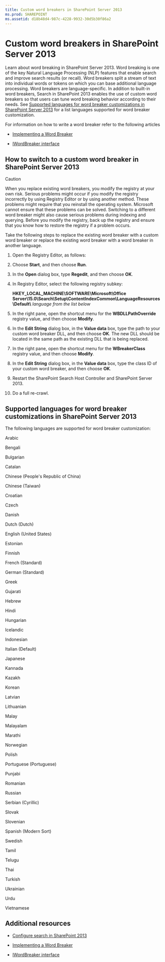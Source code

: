 ```yaml
---
title: Custom word breakers in SharePoint Server 2013
ms.prod: SHAREPOINT
ms.assetid: d18b48d4-987c-4228-9932-30d5b30f86a2
---
```



# Custom word breakers in SharePoint Server 2013
Learn about word breaking in SharePoint Server 2013. 
Word breaking is one of the key Natural Language Processing (NLP) features that enable search and improve search results (or recall). Word breakers split a stream of text into individual words or tokens on which you can base additional language processing. Word breakers are language-specific. In addition to built-in word breakers, Search in SharePoint 2013 enables the use of custom word breakers so that users can tune word breaking behavior according to their needs. See  [Supported languages for word breaker customizations in SharePoint Server 2013](#SP15_SupportedLanguages) for a list languages supported for word breaker customization.
  
    
    

For information on how to write a word breaker refer to the following articles 
-  [Implementing a Word Breaker](http://msdn.microsoft.com/en-us/library/ms693186%28v=vs.85%29.aspx)
    
  
-  [IWordBreaker interface](http://msdn.microsoft.com/en-us/library/ms691079%28v=vs.85%29.aspx)
    
  

## How to switch to a custom word breaker in SharePoint Server 2013
<a name="SP15wordbreaker_howto"> </a>


> [!CAUTION]  
> When you replace existing word breakers, you modify the registry at your own risk. Serious problems might occur if you modify the registry incorrectly by using Registry Editor or by using another method. These problems might require that you reinstall the operating system. Microsoft cannot ensure that these problems can be solved. Switching to a different word breaker might also cause serious problems during indexing and querying. Before you modify the registry, back up the registry and ensure that you know how to restore the registry if a problem occurs. 
  
    
    

Take the following steps to replace the existing word breaker with a custom word breaker or replace the existing word breaker with a word breaker in another language. 
  
    
    

1. Open the Registry Editor, as follows: 
    
1. Choose **Start**, and then choose **Run**.
    
  
2. In the **Open** dialog box, type **Regedit**, and then choose **OK**.
    
  
2. In Registry Editor, select the following registry subkey: 
    
    **HKEY_LOCAL_MACHINE\\SOFTWARE\\Microsoft\\Office Server\\15.0\\Search\\Setup\\ContentIndexCommon\\LanguageResources\\Default\\** _language from the list below_
    
  
3. In the right pane, open the shortcut menu for the **WBDLLPathOverride** registry value, and then choose **Modify**.
    
  
4. In the **Edit String** dialog box, in the **Value data** box, type the path to your custom word breaker DLL, and then choose **OK**. The new DLL should be located in the same path as the existing DLL that is being replaced.
    
  
5. In the right pane, open the shortcut menu for the **WBreakerClass** registry value, and then choose **Modify**.
    
  
6. In the **Edit String** dialog box, in the **Value data** box, type the class ID of your custom word breaker, and then choose **OK**.
    
  
7. Restart the SharePoint Search Host Controller and SharePoint Server 2013. 
    
  
8. Do a full re-crawl. 
    
  

## Supported languages for word breaker customizations in SharePoint Server 2013
<a name="SP15_SupportedLanguages"> </a>

The following languages are supported for word breaker customization: 
  
    
    
Arabic 
  
    
    
Bengali 
  
    
    
Bulgarian 
  
    
    
Catalan 
  
    
    
Chinese (People's Republic of China) 
  
    
    
Chinese (Taiwan) 
  
    
    
Croatian 
  
    
    
Czech 
  
    
    
Danish 
  
    
    
Dutch (Dutch) 
  
    
    
English (United States) 
  
    
    
Estonian 
  
    
    
Finnish 
  
    
    
French (Standard) 
  
    
    
German (Standard) 
  
    
    
Greek 
  
    
    
Gujarati 
  
    
    
Hebrew 
  
    
    
Hindi 
  
    
    
Hungarian 
  
    
    
Icelandic 
  
    
    
Indonesian 
  
    
    
Italian (Default) 
  
    
    
Japanese 
  
    
    
Kannada 
  
    
    
Kazakh 
  
    
    
Korean 
  
    
    
Latvian 
  
    
    
Lithuanian 
  
    
    
Malay 
  
    
    
Malayalam 
  
    
    
Marathi 
  
    
    
Norwegian 
  
    
    
Polish 
  
    
    
Portuguese (Portuguese) 
  
    
    
Punjabi 
  
    
    
Romanian 
  
    
    
Russian 
  
    
    
Serbian (Cyrillic) 
  
    
    
Slovak 
  
    
    
Slovenian 
  
    
    
Spanish (Modern Sort) 
  
    
    
Swedish 
  
    
    
Tamil 
  
    
    
Telugu 
  
    
    
Thai 
  
    
    
Turkish 
  
    
    
Ukrainian 
  
    
    
Urdu 
  
    
    
Vietnamese 
  
    
    

## Additional resources
<a name="SP15wordbreakers_addresources"> </a>


-  [Configure search in SharePoint 2013](configure-search-in-sharepoint-2013.md)
    
  
-  [Implementing a Word Breaker](http://msdn.microsoft.com/en-us/library/ms693186%28v=vs.85%29.aspx)
    
  
-  [IWordBreaker interface](http://msdn.microsoft.com/en-us/library/ms691079%28v=vs.85%29.aspx)
    
  

